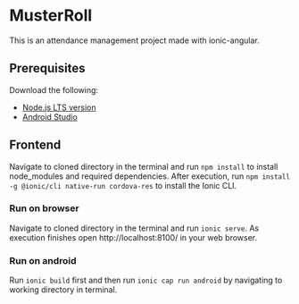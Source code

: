 # MusterRoll
This is an attendance management project made with ionic-angular.

## Prerequisites
Download the following:
* [Node.js LTS version](https://nodejs.org/en/)
* [Android Studio](https://developer.android.com/studio)

## Frontend
Navigate to cloned directory in the terminal and run `npm install` to install node_modules and required dependencies. After execution, run `npm install -g @ionic/cli native-run cordova-res` to install the Ionic CLI.

### Run on browser
Navigate to cloned directory in the terminal and run `ionic serve`. As execution finishes open http://localhost:8100/ in your web browser.


### Run on android
Run `ionic build` first and then run `ionic cap run android` by navigating to working directory in terminal.